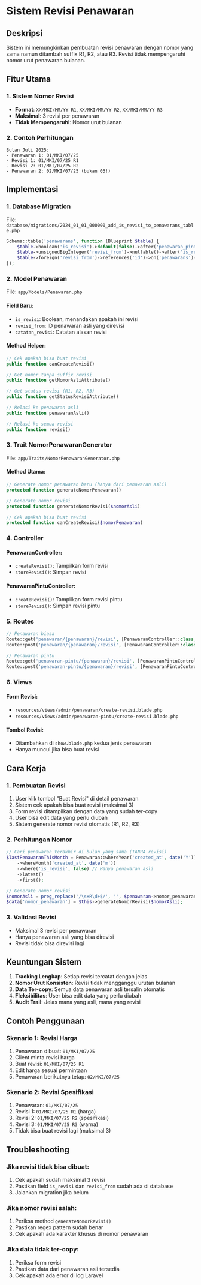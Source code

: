 # Sistem Revisi Penawaran

## Deskripsi
Sistem ini memungkinkan pembuatan revisi penawaran dengan nomor yang sama namun ditambah suffix R1, R2, atau R3. Revisi tidak mempengaruhi nomor urut penawaran bulanan.

## Fitur Utama

### 1. **Sistem Nomor Revisi**
- **Format**: `XX/MKI/MM/YY R1`, `XX/MKI/MM/YY R2`, `XX/MKI/MM/YY R3`
- **Maksimal**: 3 revisi per penawaran
- **Tidak Mempengaruhi**: Nomor urut bulanan

### 2. **Contoh Perhitungan**
```
Bulan Juli 2025:
- Penawaran 1: 01/MKI/07/25
- Revisi 1: 01/MKI/07/25 R1
- Revisi 2: 01/MKI/07/25 R2
- Penawaran 2: 02/MKI/07/25 (bukan 03!)
```

## Implementasi

### 1. **Database Migration**
File: `database/migrations/2024_01_01_000000_add_is_revisi_to_penawarans_table.php`

```php
Schema::table('penawarans', function (Blueprint $table) {
    $table->boolean('is_revisi')->default(false)->after('penawaran_pintu');
    $table->unsignedBigInteger('revisi_from')->nullable()->after('is_revisi');
    $table->foreign('revisi_from')->references('id')->on('penawarans')->onDelete('set null');
});
```

### 2. **Model Penawaran**
File: `app/Models/Penawaran.php`

#### Field Baru:
- `is_revisi`: Boolean, menandakan apakah ini revisi
- `revisi_from`: ID penawaran asli yang direvisi
- `catatan_revisi`: Catatan alasan revisi

#### Method Helper:
```php
// Cek apakah bisa buat revisi
public function canCreateRevisi()

// Get nomor tanpa suffix revisi
public function getNomorAsliAttribute()

// Get status revisi (R1, R2, R3)
public function getStatusRevisiAttribute()

// Relasi ke penawaran asli
public function penawaranAsli()

// Relasi ke semua revisi
public function revisi()
```

### 3. **Trait NomorPenawaranGenerator**
File: `app/Traits/NomorPenawaranGenerator.php`

#### Method Utama:
```php
// Generate nomor penawaran baru (hanya dari penawaran asli)
protected function generateNomorPenawaran()

// Generate nomor revisi
protected function generateNomorRevisi($nomorAsli)

// Cek apakah bisa buat revisi
protected function canCreateRevisi($nomorPenawaran)
```

### 4. **Controller**
#### PenawaranController:
- `createRevisi()`: Tampilkan form revisi
- `storeRevisi()`: Simpan revisi

#### PenawaranPintuController:
- `createRevisi()`: Tampilkan form revisi pintu
- `storeRevisi()`: Simpan revisi pintu

### 5. **Routes**
```php
// Penawaran biasa
Route::get('penawaran/{penawaran}/revisi', [PenawaranController::class, 'createRevisi'])->name('penawaran.create-revisi');
Route::post('penawaran/{penawaran}/revisi', [PenawaranController::class, 'storeRevisi'])->name('penawaran.store-revisi');

// Penawaran pintu
Route::get('penawaran-pintu/{penawaran}/revisi', [PenawaranPintuController::class, 'createRevisi'])->name('penawaran-pintu.create-revisi');
Route::post('penawaran-pintu/{penawaran}/revisi', [PenawaranPintuController::class, 'storeRevisi'])->name('penawaran-pintu.store-revisi');
```

### 6. **Views**
#### Form Revisi:
- `resources/views/admin/penawaran/create-revisi.blade.php`
- `resources/views/admin/penawaran-pintu/create-revisi.blade.php`

#### Tombol Revisi:
- Ditambahkan di `show.blade.php` kedua jenis penawaran
- Hanya muncul jika bisa buat revisi

## Cara Kerja

### 1. **Pembuatan Revisi**
1. User klik tombol "Buat Revisi" di detail penawaran
2. Sistem cek apakah bisa buat revisi (maksimal 3)
3. Form revisi ditampilkan dengan data yang sudah ter-copy
4. User bisa edit data yang perlu diubah
5. Sistem generate nomor revisi otomatis (R1, R2, R3)

### 2. **Perhitungan Nomor**
```php
// Cari penawaran terakhir di bulan yang sama (TANPA revisi)
$lastPenawaranThisMonth = Penawaran::whereYear('created_at', date('Y'))
    ->whereMonth('created_at', date('m'))
    ->where('is_revisi', false) // Hanya penawaran asli
    ->latest()
    ->first();

// Generate nomor revisi
$nomorAsli = preg_replace('/\s+R\d+$/', '', $penawaran->nomor_penawaran);
$data['nomor_penawaran'] = $this->generateNomorRevisi($nomorAsli);
```

### 3. **Validasi Revisi**
- Maksimal 3 revisi per penawaran
- Hanya penawaran asli yang bisa direvisi
- Revisi tidak bisa direvisi lagi

## Keuntungan Sistem

1. **Tracking Lengkap**: Setiap revisi tercatat dengan jelas
2. **Nomor Urut Konsisten**: Revisi tidak mengganggu urutan bulanan
3. **Data Ter-copy**: Semua data penawaran asli tersalin otomatis
4. **Fleksibilitas**: User bisa edit data yang perlu diubah
5. **Audit Trail**: Jelas mana yang asli, mana yang revisi

## Contoh Penggunaan

### Skenario 1: Revisi Harga
1. Penawaran dibuat: `01/MKI/07/25`
2. Client minta revisi harga
3. Buat revisi: `01/MKI/07/25 R1`
4. Edit harga sesuai permintaan
5. Penawaran berikutnya tetap: `02/MKI/07/25`

### Skenario 2: Revisi Spesifikasi
1. Penawaran: `01/MKI/07/25`
2. Revisi 1: `01/MKI/07/25 R1` (harga)
3. Revisi 2: `01/MKI/07/25 R2` (spesifikasi)
4. Revisi 3: `01/MKI/07/25 R3` (warna)
5. Tidak bisa buat revisi lagi (maksimal 3)

## Troubleshooting

### Jika revisi tidak bisa dibuat:
1. Cek apakah sudah maksimal 3 revisi
2. Pastikan field `is_revisi` dan `revisi_from` sudah ada di database
3. Jalankan migration jika belum

### Jika nomor revisi salah:
1. Periksa method `generateNomorRevisi()`
2. Pastikan regex pattern sudah benar
3. Cek apakah ada karakter khusus di nomor penawaran

### Jika data tidak ter-copy:
1. Periksa form revisi
2. Pastikan data dari penawaran asli tersedia
3. Cek apakah ada error di log Laravel
